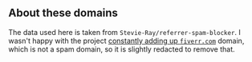 ## About these domains

The data used here is taken from `Stevie-Ray/referrer-spam-blocker`.
I wasn't happy with the project [constantly adding up `fiverr.com`](https://github.com/Stevie-Ray/referrer-spam-blocker/issues/96) 
domain, which is not a spam domain, so it is slightly redacted to remove that.